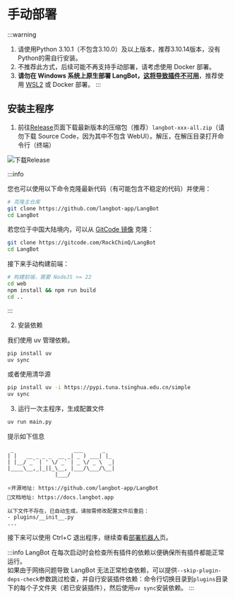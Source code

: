 # 手动部署

:::warning
1. 请使用Python 3.10.1（不包含3.10.0）及以上版本，推荐3.10.14版本，没有Python的需自行安装。
2. 不推荐此方式，后续可能不再支持手动部署，请考虑使用 Docker 部署。
3. **请勿在 Windows 系统上原生部署 LangBot，[这将导致插件不可用](/zh/plugin/compatibility)**，推荐使用 [WSL2](https://learn.microsoft.com/zh-cn/windows/wsl/install) 或 Docker 部署。
::: 

## 安装主程序

1. 前往[Release](https://github.com/langbot-app/LangBot/releases)页面下载最新版本的压缩包（推荐）`langbot-xxx-all.zip`（请勿下载 Source Code，因为其中不包含 WebUI）。解压，在解压目录打开命令行（终端）

![下载Release](/assets/image/zh/deploy/langbot/manual/dl_release.png)

:::info

您也可以使用以下命令克隆最新代码（有可能包含不稳定的代码）并使用：

```bash
# 克隆主仓库
git clone https://github.com/langbot-app/LangBot
cd LangBot
```

若您位于中国大陆境内，可以从 [GitCode 镜像](https://gitcode.com/RockChinQ/LangBot) 克隆：

```bash
git clone https://gitcode.com/RockChinQ/LangBot
cd LangBot
```

接下来手动构建前端：

```bash
# 构建前端，需要 NodeJS >= 22
cd web
npm install && npm run build
cd ..
```

:::

2. 安装依赖

我们使用 uv 管理依赖。

```bash
pip install uv
uv sync
```

或者使用清华源

```bash
pip install uv -i https://pypi.tuna.tsinghua.edu.cn/simple
uv sync
```

3. 运行一次主程序，生成配置文件

```bash
uv run main.py
```

提示如下信息

```
 _                   ___      _   
| |   __ _ _ _  __ _| _ ) ___| |_ 
| |__/ _` | ' \/ _` | _ \/ _ \  _|
|____\__,_|_||_\__, |___/\___/\__|
               |___/              

⭐️开源地址: https://github.com/langbot-app/LangBot
📖文档地址: https://docs.langbot.app

以下文件不存在，已自动生成，请按需修改配置文件后重启：
- plugins/__init__.py
...
```

接下来可以使用 Ctrl+C 退出程序，继续查看[部署机器人](/zh/deploy/platforms/readme)页。

:::info
LangBot 在每次启动时会检查所有插件的依赖以便确保所有插件都能正常运行。  
如果由于网络问题导致 LangBot 无法正常检查依赖，可以提供`--skip-plugin-deps-check`参数跳过检查，并自行安装插件依赖：命令行切换目录到`plugins`目录下的每个子文件夹（若已安装插件），然后使用`uv sync`安装依赖。
:::